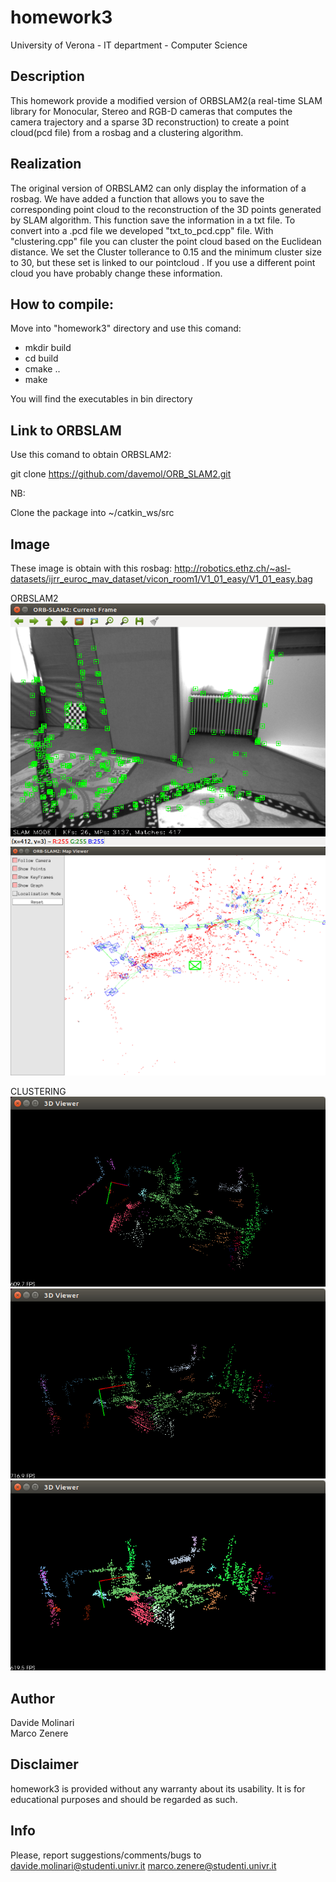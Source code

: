 # homework3

University of Verona - IT department - Computer Science

## Description
This homework provide a modified version of ORBSLAM2(a real-time SLAM library for Monocular, Stereo and RGB-D cameras that computes the camera trajectory and a sparse 3D reconstruction) to create a point cloud(pcd file) from a rosbag and a clustering algorithm.

## Realization

The original version of ORBSLAM2 can only display the information of a rosbag. We have added a function that allows you to save the corresponding point cloud to the reconstruction of the 3D points generated by SLAM algorithm. This function save the information in a txt file. To convert into a .pcd file we developed "txt_to_pcd.cpp" file. With "clustering.cpp" file you can cluster the point cloud based on the Euclidean distance. We set the Cluster tollerance to 0.15 and the minimum cluster size to 30, but these set is linked to our pointcloud . If you use a different point cloud you have probably change these information.

## How to compile:

Move into "homework3" directory and use this comand:

* mkdir build 
* cd build
* cmake ..
* make

You will find the executables in bin directory

## Link to ORBSLAM

Use this comand to obtain ORBSLAM2:

git clone https://github.com/davemol/ORB_SLAM2.git

NB:

Clone the package into ~/catkin_ws/src

## Image

These image is obtain with this rosbag:
http://robotics.ethz.ch/~asl-datasets/ijrr_euroc_mav_dataset/vicon_room1/V1_01_easy/V1_01_easy.bag

ORBSLAM2
![ORBSLAM_Image](image/orb_slam1.png)
![ORBSLAM_Image](image/orb_slam2.png)


CLUSTERING
![clustering_image](image/clust1.png)
![clustering_image](image/clust2.png)
![clustering_image](image/clust3.png)

## Author

Davide Molinari<br>
Marco Zenere<br>

## Disclaimer

homework3 is provided without any warranty about its usability. It is for educational purposes and should be regarded as such.

## Info

Please, report suggestions/comments/bugs to<br>
davide.molinari@studenti.univr.it
marco.zenere@studenti.univr.it



